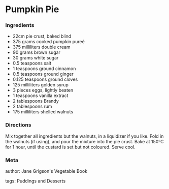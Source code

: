 # Pumpkin Pie

### Ingredients
 * 22cm pie crust, baked blind
 * 375 grams cooked pumpkin pureé
 * 375 milliliters double cream
 * 90 grams brown sugar
 * 30 grams white sugar
 * 0.5 teaspoons salt
 * 1 teaspoons ground cinnamon
 * 0.5 teaspoons ground ginger
 * 0.125 teaspoons ground cloves
 * 125 milliliters golden syrup
 * 3 pieces eggs, lightly beaten
 * 1 teaspoons vanilla extract
 * 2 tablespoons Brandy
 * 2 tablespoons rum
 * 175 milliliters shelled walnuts

### Directions

Mix together all ingredients but the walnuts, in a liquidizer if you like. Fold in the walnuts (if using), and pour the mixture into the pie crust. Bake at 150℃ for 1 hour, until the custard is set but not coloured. Serve cool.

### Meta
author: Jane Grigson's Vegetable Book

tags: Puddings and Desserts

